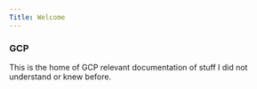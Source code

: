 ```yaml
---
Title: Welcome
---
```


### GCP

This is the home of GCP relevant documentation of stuff I did not understand or knew before.